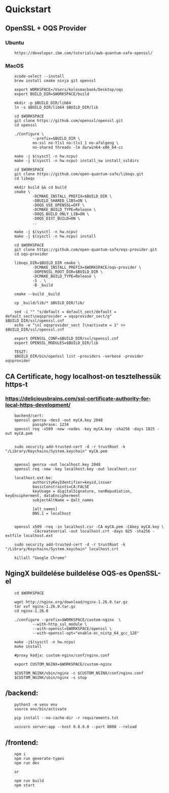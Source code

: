 # Quickstart

## OpenSSL + OQS Provider  
### Ubuntu 
        https://developer.ibm.com/tutorials/awb-quantum-safe-openssl/

### MacOS
        xcode-select --install
        brew install cmake ninja git openssl

        export WORKSPACE=/Users/kolosmacbook/Desktop/oqs
        export BUILD_DIR=$WORKSPACE/build
        
        mkdir -p $BUILD_DIR/lib64
        ln -s $BUILD_DIR/lib64 $BUILD_DIR/lib

        cd $WORKSPACE
        git clone https://github.com/openssl/openssl.git
        cd openssl

        ./Configure \
                --prefix=$BUILD_DIR \
                no-ssl no-tls1 no-tls1_1 no-afalgeng \
                no-shared threads -lm darwin64-x86_64-cc

        make -j $(sysctl -n hw.ncpu)
        make -j $(sysctl -n hw.ncpu) install_sw install_ssldirs

        cd $WORKSPACE
        git clone https://github.com/open-quantum-safe/liboqs.git
        cd liboqs

        mkdir build && cd build
        cmake \
                -DCMAKE_INSTALL_PREFIX=$BUILD_DIR \
                -DBUILD_SHARED_LIBS=ON \
                -DOQS_USE_OPENSSL=OFF \
                -DCMAKE_BUILD_TYPE=Release \
                -DOQS_BUILD_ONLY_LIB=ON \
                -DOQS_DIST_BUILD=ON \
                ..
        
        make -j $(sysctl -n hw.ncpu)
        make -j $(sysctl -n hw.ncpu) install

        cd $WORKSPACE
        git clone https://github.com/open-quantum-safe/oqs-provider.git
        cd oqs-provider

        liboqs_DIR=$BUILD_DIR cmake \
                -DCMAKE_INSTALL_PREFIX=$WORKSPACE/oqs-provider \
                -DOPENSSL_ROOT_DIR=$BUILD_DIR \
                -DCMAKE_BUILD_TYPE=Release \
                -S . \
                -B _build

        cmake --build _build

        cp _build/lib/* $BUILD_DIR/lib/

        sed -i "" "s/default = default_sect/default = default_sect\noqsprovider = oqsprovider_sect/g" $BUILD_DIR/ssl/openssl.cnf
        echo -e "\n[ oqsprovider_sect ]\nactivate = 1" >> $BUILD_DIR/ssl/openssl.cnf

        export OPENSSL_CONF=$BUILD_DIR/ssl/openssl.cnf
        export OPENSSL_MODULES=$BUILD_DIR/lib

        TESZT:
        $BUILD_DIR/bin/openssl list -providers -verbose -provider oqsprovider
        

## CA Certificate, hogy localhost-on tesztelhessük https-t
### https://deliciousbrains.com/ssl-certificate-authority-for-local-https-development/
        backend/cert:
        openssl genrsa -des3 -out myCA.key 2048
                passphrase: 1234
        openssl req -x509 -new -nodes -key myCA.key -sha256 -days 1825 -out myCA.pem
        

        sudo security add-trusted-cert -d -r trustRoot -k "/Library/Keychains/System.keychain" myCA.pem


        openssl genrsa -out localhost.key 2048
        openssl req -new -key localhost.key -out localhost.csr
        
        localhost.ext-be:
                authorityKeyIdentifier=keyid,issuer
                basicConstraints=CA:FALSE
                keyUsage = digitalSignature, nonRepudiation, keyEncipherment, dataEncipherment
                subjectAltName = @alt_names

                [alt_names]
                DNS.1 = localhost
        

        openssl x509 -req -in localhost.csr -CA myCA.pem -CAkey myCA.key \
                -CAcreateserial -out localhost.crt -days 825 -sha256 -extfile localhost.ext

        sudo security add-trusted-cert -d -r trustRoot -k "/Library/Keychains/System.keychain" localhost.crt

        killall "Google Chrome"


## NgingX buildelése buildelése OQS-es OpenSSL-el
        cd $WORKSPACE
        
        wget http://nginx.org/download/nginx-1.26.0.tar.gz
        tar xvf nginx-1.26.0.tar.gz
        cd nginx-1.26.0

        ./configure --prefix=$WORKSPACE/custom-nginx  \
                --with-http_ssl_module \
                --with-openssl=$WORKSPACE/openssl \
                --with-openssl-opt="enable-ec_nistp_64_gcc_128"
        
        make -j$(sysctl -n hw.ncpu)
        make install

        #proxy kódja: custom-nginx/conf/nginx.conf

        export CUSTOM_NGINX=$WORKSPACE/custom-nginx
        
        $CUSTOM_NGINX/sbin/nginx -c $CUSTOM_NGINX/conf/nginx.conf
        $CUSTOM_NGINX/sbin/nginx -s stop


## /backend:
        python3 -m venv env
        source env/bin/activate

        pip install --no-cache-dir -r requirements.txt
        
        uvicorn server:app --host 0.0.0.0 --port 8000 --reload


## /frontend:
        npm i
        npm run generate-types
        npm run dev
        
        or

        npm run build
        npm start




